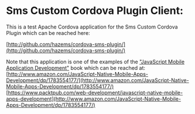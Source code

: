 Sms Custom Cordova Plugin Client:
====================
This is a test Apache Cordova application for the Sms Custom Cordova Plugin which can be reached here:

[http://github.com/hazems/cordova-sms-plugin/](http://github.com/hazems/cordova-sms-plugin/)

Note that this application is one of the examples of the ["JavaScript Mobile Application Development"](https://www.packtpub.com/web-development/javascript-native-mobile-apps-development) book which can be reached at: <br> 
[http://www.amazon.com/JavaScript-Native-Mobile-Apps-Development/dp/1783554177/](http://www.amazon.com/JavaScript-Native-Mobile-Apps-Development/dp/1783554177/) <br>
[https://www.packtpub.com/web-development/javascript-native-mobile-apps-development](http://www.amazon.com/JavaScript-Native-Mobile-Apps-Development/dp/1783554177/) 